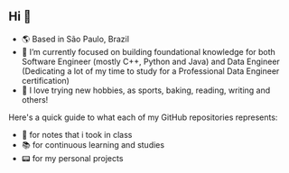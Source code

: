 ## Hi :blue_heart:

- 🌎 Based in São Paulo, Brazil
- :star2: I’m currently focused on building foundational knowledge for both Software Engineer (mostly C++, Python and Java) and Data Engineer (Dedicating a lot of my time to study for a Professional Data Engineer certification)
- :sparkling_heart: I love trying new hobbies, as sports, baking, reading, writing and others!

Here's a quick guide to what each of my GitHub repositories represents: 

- :notebook_with_decorative_cover: for notes that i took in class
- 📚 for continuous learning and studies
- :pager: for my personal projects
